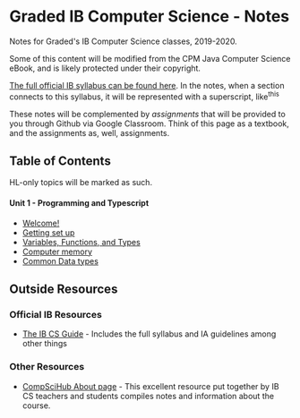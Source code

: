 # Graded IB Computer Science - Notes

Notes for Graded's IB Computer Science classes, 2019-2020.

Some of this content will be modified from the CPM Java Computer Science eBook, and is likely protected under their copyright.

[The full official IB syllabus can be found here](unit0_resources/syllabus.md). In the notes, when a section connects to this syllabus, it will be represented with a superscript, like<sup>this</sup>

These notes will be complemented by *assignments* that will be provided to you through Github via Google Classroom. Think of this page as a textbook, and the assignments as, well, assignments. 

## Table of Contents

HL-only topics will be marked as such.

#### Unit 1 - Programming and Typescript

* [Welcome!](unit1_programming/00_Intro.md)
* [Getting set up](unit1_programming/01_Getting_Set_Up.md)
* [Variables, Functions, and Types](unit1_programming/02_FirstFunction.md)
* [Computer memory](unit1_programming/03_Data_on_computers.md)
* [Common Data types](unit1_programming/04_Common_data_types.md)



## Outside Resources

### Official IB Resources

* [The IB CS Guide](https://ib.compscihub.net/wp-content/uploads/2015/04/IBCompSciGuide.pdf) - Includes the full syllabus and IA guidelines among other things

### Other Resources

* [CompSciHub About page](https://ib.compscihub.net/about) - This excellent resource put together by IB CS teachers and students compiles notes and information about the course.